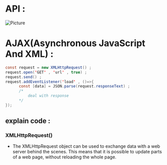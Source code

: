 # API : 

<img src="https://github.com/1Ahmedzedan/js_cheat_sheet/assets/116225212/17115824-605a-457e-bb08-6f6076ec176b" alt="Picture" style="display: block; margin: 0 auto" />

# AJAX(Asynchronous JavaScript And XML) : 
```java script
const request = new XMLHttpRequest() ;
request.open('GET' , 'url' , true) ;
request.send() ;
request.addEventListener('load' , ()=>{
      const [data] = JSON.parse(request.responseText) ;
      /*
          deal with response 
      */
});
```
## explain code :
### XMLHttpRequest() 
- The XMLHttpRequest object can be used to exchange data with a web server behind the scenes. This means that it is possible to update parts of a web page, without     reloading the whole page.
